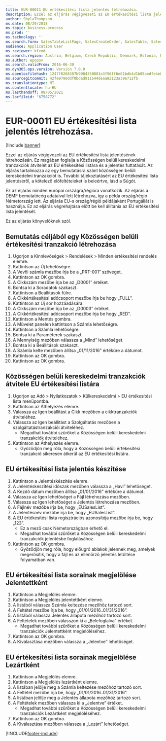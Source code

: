 ```yaml
---
title: EUR-00011 EU értékesítési lista jelentés létrehozása.
description: Ezzel az eljárás végigvezeti az EU értékesítési lista jelentésének létrehozásán.
author: ShylaThompson
ms.date: 08/29/2018
ms.topic: business-process
ms.prod: ''
ms.technology: ''
ms.search.form: SalesTableListPage, SalesCreateOrder, SalesTable, SalesEditLines,  EUSalesList, EUSalesListSelection, SysQueryForm, SysLookup
audience: Application User
ms.reviewer: kfend
ms.search.region: Austria, Belgium, Czech Republic, Denmark, Estonia, Finland, France, Germany, Hungary, Ireland, Italy, Latvia, Lithuania, Netherlands, Poland, Spain, Sweden, United Kingdom
ms.author: epopov
ms.search.validFrom: 2016-06-30
ms.dyn365.ops.version: Version 7.0.0
ms.openlocfilehash: 1247f8268387b9084350883a3f56ff6e61bdb4d1b05aedfe4e886ccf97c166b9
ms.sourcegitcommit: 42fe9790ddf0bdad911544deaa82123a396712fb
ms.translationtype: MT
ms.contentlocale: hu-HU
ms.lasthandoff: 08/05/2021
ms.locfileid: "6758772"
---
```

# <a name="eur-00011-generate-the-eu-sales-list-report"></a>EUR-00011 EU értékesítési lista jelentés létrehozása.

[!include [banner](../../includes/banner.md)]

Ezzel az eljárás végigvezeti az EU értékesítési lista jelentésének létrehozásán. Ez magában foglalja a Közösségen belüli kereskedelmi tranzakciók átvitelét az EU értékesítési listára és a jelentés futtatását. Az eljárás tartalmazza az egy bemutatásra szánt közösségen belüli kereskedelmi tranzakciót is. További tájékoztatásért az EU értékesítési lista jelentéséről, a kötelező előfeltételeket is beleértve, lásd a Súgót.

Ez az eljárás minden európai országra/régióra vonatkozik. Az eljárás a DEMF bemutatócég adataival lett létrehozva, így a példa ország/régió Németország lett. Az eljárás EU-s ország/régió példájaként Portugáliát is használja. Ez az eljárás végrehajtása előtt be kell állítania az EU értékesítési lista jelentését.

Ez az eljárás könyvelőknek szól.


## <a name="create-an-intra-community-sales-transaction-for-demo-purposes"></a>Bemutatás céljából egy Közösségen belüli értékesítési tranzakció létrehozása
1. Ugorjon a Kinnlevőségek > Rendelések > Minden értékesítési rendelés elemre.
2. Kattintson az Új lehetőségre.
3. A Vevői számla mezőbe írja be a „PRT-001” szöveget.
4. Kattintson az OK gombra.
5. A Cikkszám mezőbe írja be az „D0001” értéket.
6. Bontsa ki a Soradatok szakaszt.
7. Kattintson a Beállítások fülre.
8. A Cikkértékesítési adócsoport mezőbe írja be hogy „FULL”.
9. Kattintson az Új sor hozzáadására.
10. A Cikkszám mezőbe írja be az „D0003” értéket.
11. A Cikkértékesítési adócsoport mezőbe írja be hogy „RED”.
12. Kattintson a Mentés gombra.
13. A Művelet panelen kattintson a Számla lehetőségre.
14. Kattintson a Számla lehetőségre.
15. Bontsa ki a Paraméterek szakaszt.
16. A Mennyiség mezőben válassza a „Mind” lehetőséget.
17. Bontsa ki a Beállítások szakaszt.
18. A Számla kelte mezőben állítsa „01/11/2016” értékűre a dátumot.
19. Kattintson az OK gombra.
20. Kattintson az OK gombra.

## <a name="transfer-intra-community-trade-transactions-to-the-eu-sales-list"></a>Közösségen belüli kereskedelmi tranzakciók átvitele EU értékesítési listára
1. Ugorjon az Adó > Nyilatkozatok > Külkereskedelmi > EU értékesítési lista menüpontba.
2. Kattintson az Áthelyezés elemre.
3. Válassza az Igen beállítást a Cikk mezőben a cikktranzakciók átviteléhez.
4. Válassza az Igen beállítást a Szolgáltatás mezőben a szolgáltatástranzakciói átviteléhez.
    * Megadhat további szűrőket a Közösségen belüli kereskedelmi tranzakciók átviteléhez.  
5. Kattintson az Áthelyezés elemre.
    * Győződjön meg róla, hogy a Közösségen belüli értékesítési tranzakció sikeresen átkerül az EU értékesítési listára.  

## <a name="generate-the-eu-sales-list-report"></a>EU értékesítési lista jelentés készítése
1. Kattintson a Jelentéskészítés elemre.
2. A Jelentéskészítési időszak mezőben válassza a „Havi” lehetőséget.
3. A Kezdő dátum mezőben állítsa „01/01/2016” értékűre a dátumot.
4. Válassza az Igen lehetőséget a Fájl létrehozása mezőben.
5. Válassza az Igen lehetőséget a Jelentés létrehozása mezőben.
6. A Fájlnév mezőbe írja be, hogy „EUSalesList”.
7. A Jelentésnév mezőbe írja be, hogy „EUSalesList”.
8. A EU értékesítési lista regisztrációs azonosítója mezőbe írja be, hogy „123”.
    * Ez a mező csak Németországban érhető el.  
    * Megadhat további szűrőket a Közösségen belüli kereskedelmi tranzakciók jelentésbe foglalásához.  
9. Kattintson az OK gombra.
    * Győződjön meg róla, hogy előugró ablakok jelennek meg, amelyek megerősítik, hogy a fájl és az ellenőrző jelentés letöltése folyamatban van.  

## <a name="mark-eu-sales-list-lines-as-reported"></a>EU értékesítési lista sorainak megjelölése Jelentettként
1. Kattintson a Megjelölés elemre.
2. Kattintson a Megjelölés jelentettként elemre.
3. A listából válassza Számla keltezése mezőhöz tartozó sort.
4. A Feltétel mezőbe írja be, hogy „01/01/2016..01/31/2016”.
5. A listából válassza Jelentés állapota mezőhöz tartozó sort.
6. A Feltételek mezőben válasszon ki a „Belefoglalva” értéket.
    * Megadhat további szűrőket a Közösségen belüli kereskedelmi tranzakciók Jelentettként megjelöléséhez.  
7. Kattintson az OK gombra.
8. A Kiválasztása mezőben válassza a „Jelentve” lehetőséget.

## <a name="mark-eu-sales-list-lines-as-closed"></a>EU értékesítési lista sorainak megjelölése Lezártként
1. Kattintson a Megjelölés elemre.
2. Kattintson a Megjelölés lezártként elemre.
3. A listában jelölje meg a Számla keltezése mezőhöz tartozó sort.
4. A Feltétel mezőbe írja be, hogy „01/01/2016..01/31/2016”.
5. A listában jelölje meg a Jelentés állapota mezőhöz tartozó sort.
6. A Feltételek mezőben válassza ki a „Jelentve” értéket.
    * Megadhat további szűrőket a Közösségen belüli kereskedelmi tranzakciók Lezártként megjelöléséhez.  
7. Kattintson az OK gombra.
8. A Kiválasztása mezőben válassza a „Lezárt” lehetőséget.



[!INCLUDE[footer-include](../../../includes/footer-banner.md)]
